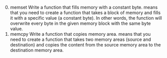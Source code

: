 0. memset
Write a function that fills memory with a constant byte.
means that you need to create a function that takes a block of memory and fills it with a specific value (a constant byte). In other words, the function will overwrite every byte in the given memory block with the same byte value.
1. memcpy
Write a function that copies memory area.
means that you need to create a function that takes two memory areas (source and destination) and copies the content from the source memory area to the destination memory area.
